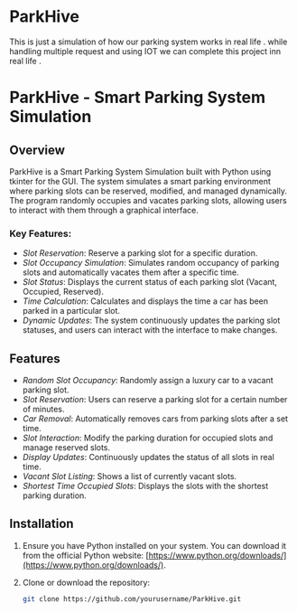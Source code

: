 # ParkHive
This is just a simulation of how our parking system works in real life . while handling multiple request and using IOT 
we can complete this project inn real life .

# ParkHive - Smart Parking System Simulation

## Overview

ParkHive is a Smart Parking System Simulation built with Python using tkinter for the GUI. The system simulates a smart parking environment where parking slots can be reserved, modified, and managed dynamically. The program randomly occupies and vacates parking slots, allowing users to interact with them through a graphical interface.

### Key Features:
- *Slot Reservation*: Reserve a parking slot for a specific duration.
- *Slot Occupancy Simulation*: Simulates random occupancy of parking slots and automatically vacates them after a specific time.
- *Slot Status*: Displays the current status of each parking slot (Vacant, Occupied, Reserved).
- *Time Calculation*: Calculates and displays the time a car has been parked in a particular slot.
- *Dynamic Updates*: The system continuously updates the parking slot statuses, and users can interact with the interface to make changes.

## Features

- *Random Slot Occupancy*: Randomly assign a luxury car to a vacant parking slot.
- *Slot Reservation*: Users can reserve a parking slot for a certain number of minutes.
- *Car Removal*: Automatically removes cars from parking slots after a set time.
- *Slot Interaction*: Modify the parking duration for occupied slots and manage reserved slots.
- *Display Updates*: Continuously updates the status of all slots in real time.
- *Vacant Slot Listing*: Shows a list of currently vacant slots.
- *Shortest Time Occupied Slots*: Displays the slots with the shortest parking duration.

## Installation

1. Ensure you have Python installed on your system. You can download it from the official Python website: [https://www.python.org/downloads/](https://www.python.org/downloads/).

2. Clone or download the repository:

   ```bash
   git clone https://github.com/yourusername/ParkHive.git
